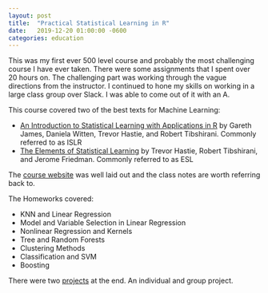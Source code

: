 ```yaml
---
layout: post
title:  "Practical Statistical Learning in R"
date:   2019-12-20 01:00:00 -0600
categories: education
---
```


This was my first ever 500 level course and probably the most challenging course I have ever taken. There were some assignments that I spent over 20 hours on. The challenging part was working through the vague directions from the instructor. I continued to hone my skills on working in a large class group over Slack. I was able to come out of it with an A.

This course covered two of the best texts for Machine Learning:

* [An Introduction to Statistical Learning with Applications in R](http://faculty.marshall.usc.edu/gareth-james/ISL/ISLR%20Seventh%20Printing.pdf) by Gareth James, Daniela Witten, Trevor Hastie, and Robert Tibshirani. Commonly referred to as ISLR
* [The Elements of Statistical Learning](https://web.stanford.edu/~hastie/ElemStatLearn/printings/ESLII_print12.pdf) by Trevor Hastie, Robert Tibshirani, and Jerome Friedman. Commonly referred to as ESL

The [course website](https://teazrq.github.io/stat542/homework.html) was well laid out and the class notes are worth referring back to.

The Homeworks covered:

* KNN and Linear Regression
* Model and Variable Selection in Linear Regression
* Nonlinear Regression and Kernels
* Tree and Random Forests
* Clustering Methods
* Classification and SVM
* Boosting

There were two [projects](https://teazrq.github.io/stat542/project.html) at the end. An individual and group project.
